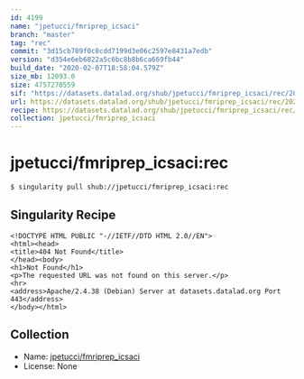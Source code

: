 ```yaml
---
id: 4199
name: "jpetucci/fmriprep_icsaci"
branch: "master"
tag: "rec"
commit: "3d15cb789f0c8cdd7199d3e06c2597e8431a7edb"
version: "d354e6eb6822a5c6bc8b8b6ca669fb44"
build_date: "2020-02-07T18:58:04.579Z"
size_mb: 12093.0
size: 4757270559
sif: "https://datasets.datalad.org/shub/jpetucci/fmriprep_icsaci/rec/2020-02-07-3d15cb78-d354e6eb/d354e6eb6822a5c6bc8b8b6ca669fb44.sif"
url: https://datasets.datalad.org/shub/jpetucci/fmriprep_icsaci/rec/2020-02-07-3d15cb78-d354e6eb/
recipe: https://datasets.datalad.org/shub/jpetucci/fmriprep_icsaci/rec/2020-02-07-3d15cb78-d354e6eb/Singularity
collection: jpetucci/fmriprep_icsaci
---
```


# jpetucci/fmriprep_icsaci:rec

```bash
$ singularity pull shub://jpetucci/fmriprep_icsaci:rec
```

## Singularity Recipe

```singularity
<!DOCTYPE HTML PUBLIC "-//IETF//DTD HTML 2.0//EN">
<html><head>
<title>404 Not Found</title>
</head><body>
<h1>Not Found</h1>
<p>The requested URL was not found on this server.</p>
<hr>
<address>Apache/2.4.38 (Debian) Server at datasets.datalad.org Port 443</address>
</body></html>
```

## Collection

 - Name: [jpetucci/fmriprep_icsaci](https://github.com/jpetucci/fmriprep_icsaci)
 - License: None

